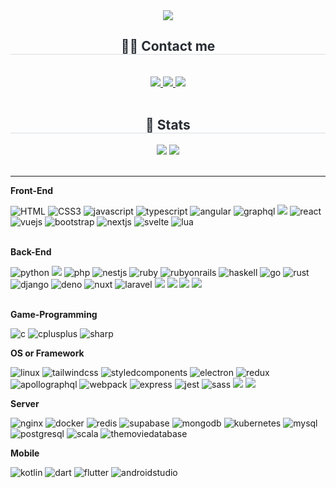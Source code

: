 <div align= "center">
    <img src="https://capsule-render.vercel.app/api?type=waving&color=auto&height=120&text=Hello,%20World!&animation=twinkling&fontColor=000000&fontSize=60" />
    </div>
    <div align= "center">
    <h2 style="border-bottom: 1px solid #d8dee4; color: #282d33;"> 🧑‍💻 Contact me </h2> <br> 
    <div align= "center"> <a href=https://thinky.tistory.com/> <img src="https://img.shields.io/badge/Tistory-000000?style=for-the-badge&logo=Tistory&logoColor=white&link=https://thinky.tistory.com/"> </a>
         <a href=mailto:wjdgh0727@gmail.com> <img src="https://img.shields.io/badge/Gmail-EA4335?style=for-the-badge&logo=Gmail&logoColor=white&link=mailto:wjdgh0727@gmail.com"> </a>
         <a href=> <img src="https://img.shields.io/badge/Notion-000000?style=for-the-badge&logo=Notion&logoColor=white&link="> </a>
          </div>  <br> 
    <div align= "center">  
       </div> 
    </div>
    <div align= "center"> 
    <h2 style="border-bottom: 1px solid #d8dee4; color: #282d33;"> 🏅 Stats </h2> <div align= "center"> <img src="https://github-readme-stats.vercel.app/api?username=koras02&bg_color=180,00000000,&title_color=000000&text_color=000000"
         /> <img src="https://github-readme-stats.vercel.app/api/top-langs/?username=koras02&layout=compact&bg_color=180,00000000,&title_color=000000&text_color=000000"
           /> </div> 
    </div>
<br>
<hr>

**Front-End**

<div>
    <img alt="HTML" src="https://img.shields.io/badge/html5-E34F26?style=for-the-badge&logo=html5&logoColor=white"> 
    <img alt="CSS3" src="https://img.shields.io/badge/css3-1572B6?style=for-the-badge&logo=css3&logoColor=white"> 
    <img alt="javascript" src="https://img.shields.io/badge/javascript-F7DF1E?style=for-the-badge&logo=javascript&logoColor=white"> 
    <img alt="typescript" src="https://img.shields.io/badge/typescript-3178C6?style=for-the-badge&logo=typescript&logoColor=white"> 
    <img alt="angular" src="https://img.shields.io/badge/angular-0F0F11?style=for-the-badge&logo=angular&logoColor=white"> 
    <img alt="graphql" src="https://img.shields.io/badge/graphql-E10098?style=for-the-badge&logo=graphql&logoColor=white"> 
    <img src="https://img.shields.io/badge/jquery-0769AD?style=for-the-badge&logo=jquery&logoColor=white">
    <img alt="react" src="https://img.shields.io/badge/react-61DAFB?style=for-the-badge&logo=react&logoColor=white"> 
    <img alt="vuejs" src="https://img.shields.io/badge/vuejs-4FC08D?style=for-the-badge&logo=vuedotjs&logoColor=white"> 
    <img alt="bootstrap" src="https://img.shields.io/badge/bootstrap-7952B3?style=for-the-badge&logo=bootstrap&logoColor=white">
    <img alt="nextjs" src="https://img.shields.io/badge/nextjs-000000?style=for-the-badge&logo=nextdotjs&logoColor=white"> 
    <img alt="svelte" src="https://img.shields.io/badge/svelte-FF3E00?style=for-the-badge&logo=svelte&logoColor=white"> 
    <img alt="lua" src="https://img.shields.io/badge/lua-2C2D72?style=for-the-badge&logo=lua&logoColor=white">
  
   <br>
</div>

<br>

**Back-End**

<div>
    <img alt="python" src="https://img.shields.io/badge/python-3776AB?style=for-the-badge&logo=python&logoColor=white"> 
    <img src="https://img.shields.io/badge/java-007396?style=for-the-badge&logo=OpenJDK&logoColor=white">
    <img alt="php" src="https://img.shields.io/badge/php-777BB4?style=for-the-badge&logo=php&logoColor=white"> 
    <img alt="nestjs" src="https://img.shields.io/badge/nestjs-E0234E?style=for-the-badge&logo=nestjs&logoColor=white"> 
    <img alt="ruby" src="https://img.shields.io/badge/ruby-CC342D?style=for-the-badge&logo=ruby&logoColor=white"> 
    <img alt="rubyonrails" src="https://img.shields.io/badge/rubyonrails-D30001?style=for-the-badge&logo=rubyonrails&logoColor=white"> 
    <img alt="haskell" src="https://img.shields.io/badge/haskell-5D4F85?style=for-the-badge&logo=haskell&logoColor=white">
    <img alt="go" src="https://img.shields.io/badge/go-00ADD8?style=for-the-badge&logo=go&logoColor=white">
    <img alt="rust" src="https://img.shields.io/badge/rust-000000?style=for-the-badge&logo=rust&logoColor=white">
    <img alt="django" src="https://img.shields.io/badge/django-092E20?style=for-the-badge&logo=django&logoColor=white">
    <img alt="deno" src="https://img.shields.io/badge/deno-70FFAF?style=for-the-badge&logo=deno&logoColor=white">
    <img alt="nuxt" src="https://img.shields.io/badge/nuxt-00DC82?style=for-the-badge&logo=nuxt&logoColor=white">
    <img alt="laravel" src="https://img.shields.io/badge/laravel-FF2D20?style=for-the-badge&logo=laravel&logoColor=white">
    <img src="https://img.shields.io/badge/Node.js-339933?style=for-the-badge&logo=Node.js&logoColor=white">
    <img src="https://img.shields.io/badge/Flask-000000?style=for-the-badge&logo=Flask&logoColor=white">
    <img src="https://img.shields.io/badge/Koa-33333D?style=for-the-badge&logo=Koa&logoColor=white">
    <img src="https://img.shields.io/badge/springboot-6DB33F?style=for-the-badge&logo=springboot&logoColor=white">

</div>
<br>

**Game-Programming**

<div>
    <img alt="c" src="https://img.shields.io/badge/c-A8B9CC?style=for-the-badge&logo=c&logoColor=white">  
    <img alt="cplusplus" src="https://img.shields.io/badge/c++-00599C?style=for-the-badge&logo=cplusplus&logoColor=white">
    <img alt="sharp" src="https://img.shields.io/badge/csharp-9179E4?style=for-the-badge&logo=c#&logoColor=white">  
</div>

**OS or Framework**

<div>
    <img alt="linux" src="https://img.shields.io/badge/linux-FCC624?style=for-the-badge&logo=linux&logoColor=white">  
    <img alt="tailwindcss" src="https://img.shields.io/badge/tailwindcss-06B6D4?style=for-the-badge&logo=tailwindcss&logoColor=white">  
    <img alt="styledcomponents" src="https://img.shields.io/badge/styledcomponents-DB7093?style=for-the-badge&logo=styledcomponents&logoColor=white">  
    <img alt="electron" src="https://img.shields.io/badge/electron-47848F?style=for-the-badge&logo=electron&logoColor=white">  
    <img alt="redux" src="https://img.shields.io/badge/redux-764ABC?style=for-the-badge&logo=redux&logoColor=white">  
    <img alt="apollographql" src="https://img.shields.io/badge/apollographql-311C87?style=for-the-badge&logo=apollographql&logoColor=white"> 
    <img alt="webpack" src="https://img.shields.io/badge/webpack-8DD6F9?style=for-the-badge&logo=webpack&logoColor=white">  
    <img alt="express" src="https://img.shields.io/badge/express-000000?style=for-the-badge&logo=express&logoColor=white">  
    <img alt="jest" src="https://img.shields.io/badge/jest-C21325?style=for-the-badge&logo=jest&logoColor=white">
    <img alt="sass" src="https://img.shields.io/badge/sass-CC6699?style=for-the-badge&logo=sass&logoColor=white">
    <img src="https://img.shields.io/badge/Android-3DDC84?style=for-the-badge&logo=Android&logoColor=white">
     <img src="https://img.shields.io/badge/socketdotio-010101?style=for-the-badge&logo=socketdotio&logoColor=white">
</div>

**Server**

<div>
    <img alt="nginx" src="https://img.shields.io/badge/nginx-009639?style=for-the-badge&logo=nginx&logoColor=white">
    <img alt="docker" src="https://img.shields.io/badge/docker-2496ED?style=for-the-badge&logo=docker&logoColor=white">  
    <img alt="redis" src="https://img.shields.io/badge/redis-FF4438?style=for-the-badge&logo=redis&logoColor=white">  
    <img alt="supabase" src="https://img.shields.io/badge/supabase-3FCF8E?style=for-the-badge&logo=supabase&logoColor=white">  
    <img alt="mongodb" src="https://img.shields.io/badge/mongodb-47A248?style=for-the-badge&logo=mongodb&logoColor=white">  
    <img alt="kubernetes" src="https://img.shields.io/badge/kubernetes-326CE5?style=for-the-badge&logo=kubernetes&logoColor=white">  
    <img alt="mysql" src="https://img.shields.io/badge/mysql-4479A1?style=for-the-badge&logo=mysql&logoColor=white">  
    <img alt="postgresql" src="https://img.shields.io/badge/postgresql-4169E1?style=for-the-badge&logo=postgresql&logoColor=white">  
    <img alt="scala" src="https://img.shields.io/badge/scala-DC322F?style=for-the-badge&logo=scala&logoColor=white">  
      <img alt="themoviedatabase" src="https://img.shields.io/badge/themoviedatabase-000000?style=for-the-badge&logo=themoviedatabase&logoColor=white"> 
  
  
</div>

**Mobile**

<div>
    <img alt="kotlin" src="https://img.shields.io/badge/kotlin-7F52FF?style=for-the-badge&logo=kotlin&logoColor=white">  
    <img alt="dart" src="https://img.shields.io/badge/dart-0175C2?style=for-the-badge&logo=dart&logoColor=white">  
    <img alt="flutter" src="https://img.shields.io/badge/flutter-02569B?style=for-the-badge&logo=flutter&logoColor=white">  
    <img alt="androidstudio" src="https://img.shields.io/badge/androidstudio-3DDC84?style=for-the-badge&logo=androidstudio&logoColor=white">  
   
</div>
